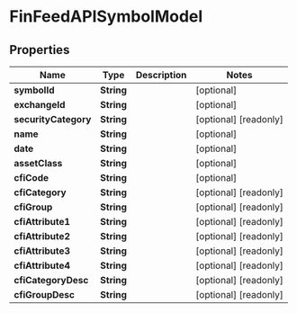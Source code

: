 

# FinFeedAPISymbolModel

## Properties

Name | Type | Description | Notes
------------ | ------------- | ------------- | -------------
**symbolId** | **String** |  |  [optional]
**exchangeId** | **String** |  |  [optional]
**securityCategory** | **String** |  |  [optional] [readonly]
**name** | **String** |  |  [optional]
**date** | **String** |  |  [optional]
**assetClass** | **String** |  |  [optional]
**cfiCode** | **String** |  |  [optional]
**cfiCategory** | **String** |  |  [optional] [readonly]
**cfiGroup** | **String** |  |  [optional] [readonly]
**cfiAttribute1** | **String** |  |  [optional] [readonly]
**cfiAttribute2** | **String** |  |  [optional] [readonly]
**cfiAttribute3** | **String** |  |  [optional] [readonly]
**cfiAttribute4** | **String** |  |  [optional] [readonly]
**cfiCategoryDesc** | **String** |  |  [optional] [readonly]
**cfiGroupDesc** | **String** |  |  [optional] [readonly]




